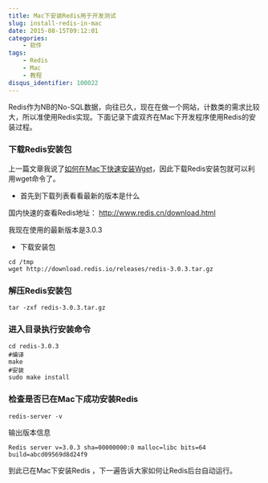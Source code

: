 ```yaml
---
title: Mac下安装Redis用于开发测试
slug: install-redis-in-mac
date: 2015-08-15T09:12:01
categories:
    - 软件
tags:
    - Redis
    - Mac
    - 教程
disqus_identifier: 100022
---
```


Redis作为NB的No-SQL数据，向往已久，现在在做一个网站，计数类的需求比较大，所以准使用Redis实现。下面记录下虞双齐在Mac下开发程序使用Redis的安装过程。

### 下载Redis安装包
上一篇文章我说了[如何在Mac下快速安装Wget](/2015081501.html)，因此下载Redis安装包就可以利用wget命令了。

+ 首先到下载列表看看最新的版本是什么

 国内快速的查看Redis地址： http://www.redis.cn/download.html

 我现在使用的最新版本是3.0.3

+ 下载安装包

```
cd /tmp
wget http://download.redis.io/releases/redis-3.0.3.tar.gz
```

### 解压Redis安装包
```
tar -zxf redis-3.0.3.tar.gz
```

### 进入目录执行安装命令
```
cd redis-3.0.3
#编译
make
#安装
sudo make install
```

### 检查是否已在Mac下成功安装Redis
```
redis-server -v
```
输出版本信息
```
Redis server v=3.0.3 sha=00000000:0 malloc=libc bits=64 build=abcd09569d8d24f9
```

到此已在Mac下安装Redis ，下一遍告诉大家如何让Redis后台自动运行。
